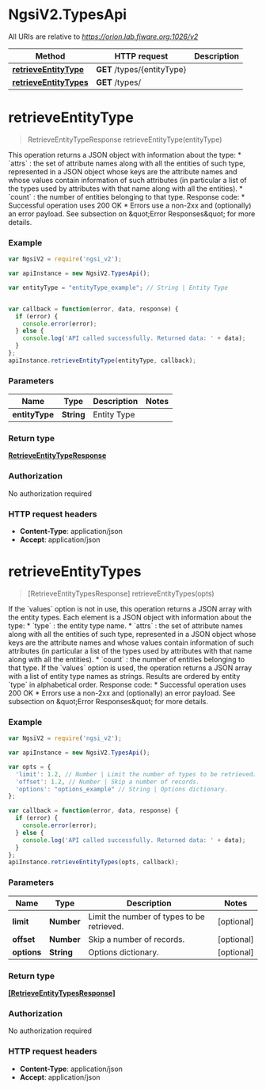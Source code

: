 # NgsiV2.TypesApi

All URIs are relative to *https://orion.lab.fiware.org:1026/v2*

Method | HTTP request | Description
------------- | ------------- | -------------
[**retrieveEntityType**](TypesApi.md#retrieveEntityType) | **GET** /types/{entityType} | 
[**retrieveEntityTypes**](TypesApi.md#retrieveEntityTypes) | **GET** /types/ | 


<a name="retrieveEntityType"></a>
# **retrieveEntityType**
> RetrieveEntityTypeResponse retrieveEntityType(entityType)



This operation returns a JSON object with information about the type: * &#x60;attrs&#x60; : the set of attribute names along with all the entities of such type, represented in   a JSON object whose keys are the attribute names and whose values contain information of such   attributes (in particular a list of the types used by attributes with that name along with all the   entities). * &#x60;count&#x60; : the number of entities belonging to that type. Response code: * Successful operation uses 200 OK * Errors use a non-2xx and (optionally) an error payload. See subsection on \&quot;Error Responses\&quot; for   more details.

### Example
```javascript
var NgsiV2 = require('ngsi_v2');

var apiInstance = new NgsiV2.TypesApi();

var entityType = "entityType_example"; // String | Entity Type


var callback = function(error, data, response) {
  if (error) {
    console.error(error);
  } else {
    console.log('API called successfully. Returned data: ' + data);
  }
};
apiInstance.retrieveEntityType(entityType, callback);
```

### Parameters

Name | Type | Description  | Notes
------------- | ------------- | ------------- | -------------
 **entityType** | **String**| Entity Type | 

### Return type

[**RetrieveEntityTypeResponse**](RetrieveEntityTypeResponse.md)

### Authorization

No authorization required

### HTTP request headers

 - **Content-Type**: application/json
 - **Accept**: application/json

<a name="retrieveEntityTypes"></a>
# **retrieveEntityTypes**
> [RetrieveEntityTypesResponse] retrieveEntityTypes(opts)



If the &#x60;values&#x60; option is not in use, this operation returns a JSON array with the entity types. Each element is a JSON object with information about the type: * &#x60;type&#x60; : the entity type name. * &#x60;attrs&#x60; : the set of attribute names along with all the entities of such type, represented in   a JSON object whose keys are the attribute names and whose values contain information of such   attributes (in particular a list of the types used by attributes with that name along with all the   entities). * &#x60;count&#x60; : the number of entities belonging to that type. If the &#x60;values&#x60; option is used, the operation returns a JSON array with a list of entity type names as strings. Results are ordered by entity &#x60;type&#x60; in alphabetical order. Response code: * Successful operation uses 200 OK * Errors use a non-2xx and (optionally) an error payload. See subsection on \&quot;Error Responses\&quot; for   more details.

### Example
```javascript
var NgsiV2 = require('ngsi_v2');

var apiInstance = new NgsiV2.TypesApi();

var opts = { 
  'limit': 1.2, // Number | Limit the number of types to be retrieved.
  'offset': 1.2, // Number | Skip a number of records.
  'options': "options_example" // String | Options dictionary.
};

var callback = function(error, data, response) {
  if (error) {
    console.error(error);
  } else {
    console.log('API called successfully. Returned data: ' + data);
  }
};
apiInstance.retrieveEntityTypes(opts, callback);
```

### Parameters

Name | Type | Description  | Notes
------------- | ------------- | ------------- | -------------
 **limit** | **Number**| Limit the number of types to be retrieved. | [optional] 
 **offset** | **Number**| Skip a number of records. | [optional] 
 **options** | **String**| Options dictionary. | [optional] 

### Return type

[**[RetrieveEntityTypesResponse]**](RetrieveEntityTypesResponse.md)

### Authorization

No authorization required

### HTTP request headers

 - **Content-Type**: application/json
 - **Accept**: application/json

